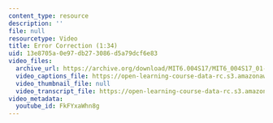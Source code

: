 ```yaml
---
content_type: resource
description: ''
file: null
resourcetype: Video
title: Error Correction (1:34)
uid: 13e8705a-0e97-db27-3086-d5a79dcf6e83
video_files:
  archive_url: https://archive.org/download/MIT6.004S17/MIT6_004S17_01-02-11_300k.mp4
  video_captions_file: https://open-learning-course-data-rc.s3.amazonaws.com/6-004-computation-structures-spring-2017/2d5faaae8fa85b5f87c643fb76593533_FkFYxaWhn8g.vtt
  video_thumbnail_file: null
  video_transcript_file: https://open-learning-course-data-rc.s3.amazonaws.com/6-004-computation-structures-spring-2017/a53a3fbf1ef79dd077d90d521ce2ce71_FkFYxaWhn8g.pdf
video_metadata:
  youtube_id: FkFYxaWhn8g
---
```

